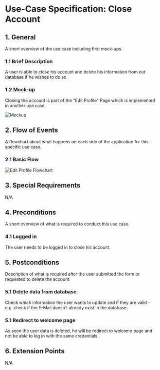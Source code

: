# Use-Case Specification: Close Account

## 1. General

A short overview of the use case including first mock-ups.

### 1.1 Brief Description

A user is able to close his account and delete his information from out database if he wishes to do so.

### 1.2 Mock-up

Closing the account is part of the "Edit Profile" Page which is implemented in another use case.

![Mockup](https://github.com/phoenixfeder/fc-com/raw/master/UseCases/CloseAccount/CloseAccountMockupLarge.JPG)

## 2. Flow of Events

A flowchart about what happens on each side of the application for this specific use case.

### 2.1 Basic Flow

![Edit Profile Flowchart](https://github.com/phoenixfeder/fc-com/raw/master/UseCases/CloseAccount/CloseAccountFlowchart.png)

## 3. Special Requirements

N/A

## 4. Preconditions

A short overview of what is required to conduct this use case.

### 4.1 Logged in

The user needs to be logged in to close his account.

## 5. Postconditions

Description of what is required after the user submitted the form or requested to delete the account.

### 5.1 Delete data from database

Check which information the user wants to update and if they are valid - e.g. check if the
E-Mail doesn't already exist in the database.

### 5.1 Redirect to welcome page

As soon the user data is deleted, he will be redirect to welcome page and not be able to log in
with the same credentials.

## 6. Extension Points

N/A